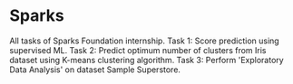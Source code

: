 # Sparks
All tasks of Sparks Foundation internship.
Task 1: Score prediction using supervised ML.
Task 2: Predict optimum number of clusters from Iris dataset using K-means clustering algorithm.
Task 3: Perform 'Exploratory Data Analysis' on dataset Sample Superstore.
